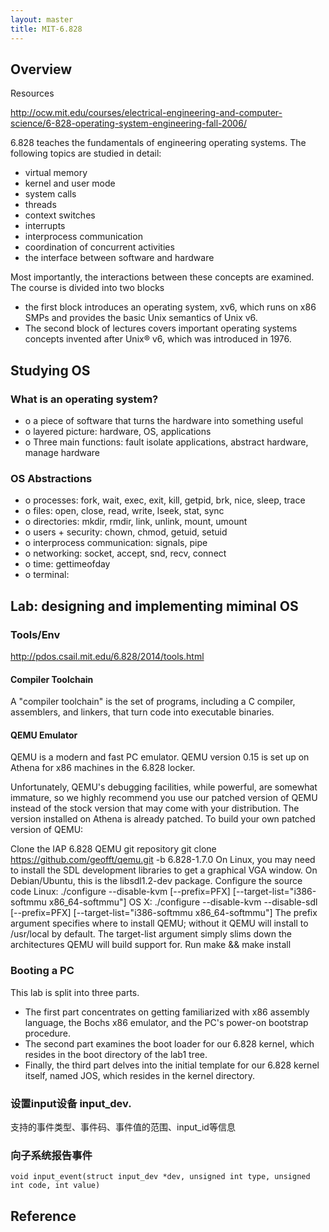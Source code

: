 ```yaml
---
layout: master
title: MIT-6.828
---
```


## Overview

Resources

http://ocw.mit.edu/courses/electrical-engineering-and-computer-science/6-828-operating-system-engineering-fall-2006/

6.828 teaches the fundamentals of engineering operating systems. The following topics are studied in detail: 

- virtual memory
- kernel and user mode
- system calls
- threads
- context switches
- interrupts
- interprocess communication
- coordination of concurrent activities
- the interface between software and hardware

Most importantly, the interactions between these concepts are examined. 
The course is divided into two blocks 

- the first block introduces an operating system, xv6, which runs on x86 SMPs and provides the basic Unix semantics of Unix v6. 
- The second block of lectures covers important operating systems concepts invented after Unix® v6, which was introduced in 1976.

## Studying OS

### What is an operating system? 

- o a piece of software that turns the hardware into something useful 
- o layered picture: hardware, OS, applications 
- o Three main functions: fault isolate applications, abstract hardware, manage hardware 

### OS Abstractions 

- o processes: fork, wait, exec, exit, kill, getpid, brk, nice, sleep, trace 
- o files: open, close, read, write, lseek, stat, sync 
- o directories: mkdir, rmdir, link, unlink, mount, umount 
- o users + security: chown, chmod, getuid, setuid 
- o interprocess communication: signals, pipe 
- o networking: socket, accept, snd, recv, connect 
- o time: gettimeofday 
- o terminal:

## Lab: designing and implementing miminal OS

### Tools/Env

http://pdos.csail.mit.edu/6.828/2014/tools.html

#### Compiler Toolchain

A "compiler toolchain" is the set of programs, including a C compiler, assemblers, and linkers, that turn code into executable binaries. 

#### QEMU Emulator

QEMU is a modern and fast PC emulator. QEMU version 0.15 is set up on Athena for x86 machines in the 6.828 locker.

Unfortunately, QEMU's debugging facilities, while powerful, are somewhat immature, so we highly recommend you use our patched version of QEMU instead of the stock version that may come with your distribution. The version installed on Athena is already patched. To build your own patched version of QEMU:

Clone the IAP 6.828 QEMU git repository git clone https://github.com/geofft/qemu.git -b 6.828-1.7.0
On Linux, you may need to install the SDL development libraries to get a graphical VGA window. On Debian/Ubuntu, this is the libsdl1.2-dev package.
Configure the source code
Linux: ./configure --disable-kvm [--prefix=PFX] [--target-list="i386-softmmu x86_64-softmmu"]
OS X: ./configure --disable-kvm --disable-sdl [--prefix=PFX] [--target-list="i386-softmmu x86_64-softmmu"] The prefix argument specifies where to install QEMU; without it QEMU will install to /usr/local by default. The target-list argument simply slims down the architectures QEMU will build support for.
Run make && make install




### Booting a PC

This lab is split into three parts. 

- The first part concentrates on getting familiarized with x86 assembly language, the Bochs x86 emulator, and the PC's power-on bootstrap procedure. 
- The second part examines the boot loader for our 6.828 kernel, which resides in the boot directory of the lab1 tree. 
- Finally, the third part delves into the initial template for our 6.828 kernel itself, named JOS, which resides in the kernel directory.


### 设置input设备 input_dev.

支持的事件类型、事件码、事件值的范围、input_id等信息


### 向子系统报告事件

	void input_event(struct input_dev *dev, unsigned int type, unsigned int code, int value)

## Reference

